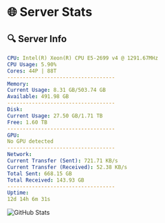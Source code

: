 # 🌐 Server Stats
## 🔍 Server Info
```yaml
CPU: Intel(R) Xeon(R) CPU E5-2699 v4 @ 1291.67MHz
CPU Usage: 5.90%
Cores: 44P | 88T
-----------------------------------
Memory:
Current Usage: 8.31 GB/503.74 GB
Available: 491.98 GB
-----------------------------------
Disk:
Current Usage: 27.50 GB/1.71 TB
Free: 1.60 TB
-----------------------------------
GPU:
No GPU detected
-----------------------------------
Network:
Current Transfer (Sent): 721.71 KB/s
Current Transfer (Received): 52.38 KB/s
Total Sent: 668.15 GB
Total Received: 143.93 GB
-----------------------------------
Uptime:
12d 14h 6m 31s
```
![GitHub Stats](https://img.shields.io/badge/Updated-2025-05-02_07:15:19-blue)